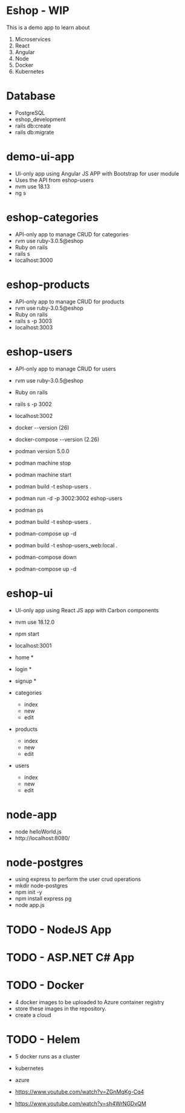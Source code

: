 # Eshop - WIP
This is a demo app to learn about
1. Microservices
2. React
3. Angular
4. Node
5. Docker
6. Kubernetes

# Database
  - PostgreSQL
  - eshop_development
  - rails db:create
  - rails db:migrate

# demo-ui-app
  - UI-only app using Angular JS APP with Bootstrap for user module
  - Uses the API from eshop-users
  - nvm use 18.13
  - ng s

# eshop-categories
  - API-only app to manage CRUD for categories
  - rvm use ruby-3.0.5@eshop
  - Ruby on rails
  - rails s
  - localhost:3000

# eshop-products
  - API-only app to manage CRUD for products
  - rvm use ruby-3.0.5@eshop
  - Ruby on rails
  - rails s -p 3003
  - localhost:3003
# eshop-users
  - API-only app to manage CRUD for users
  - rvm use ruby-3.0.5@eshop
  - Ruby on rails
  - rails s -p 3002
  - localhost:3002

  - docker --version (26)
  - docker-compose --version (2.26)

  - podman version 5.0.0
  - podman machine stop
  - podman machine start
  - podman build -t eshop-users . 
  - podman run -d -p 3002:3002 eshop-users
  - podman ps

  - podman build -t eshop-users .
  - podman-compose up -d

  - podman build -t eshop-users_web:local .
  - podman-compose down
  - podman-compose up -d


# eshop-ui
  - UI-only app using React JS app with Carbon components
  - nvm use 18.12.0
  - npm start
  - localhost:3001

  - home *
  - login *
  - signup *
  - categories
    - index
    - new
    - edit
  - products
    - index
    - new
    - edit
  - users
    - index
    - new
    - edit

# node-app
  - node helloWorld.js
  - http://localhost:8080/

# node-postgres
  - using express to perform the user crud operations
  - mkdir node-postgres 
  - npm init -y
  - npm install express pg
  - node app.js

# TODO - NodeJS App
# TODO - ASP.NET C# App


# TODO - Docker
  - 4 docker images to be uploaded to Azure container registry
  - store these images in the repository.
  - create a cloud
  
# TODO - Helem
  - 5 docker runs as a cluster
- kubernetes
- azure



- https://www.youtube.com/watch?v=ZGnMqKg-Cq4
- https://www.youtube.com/watch?v=sh4WrNGDvQM
